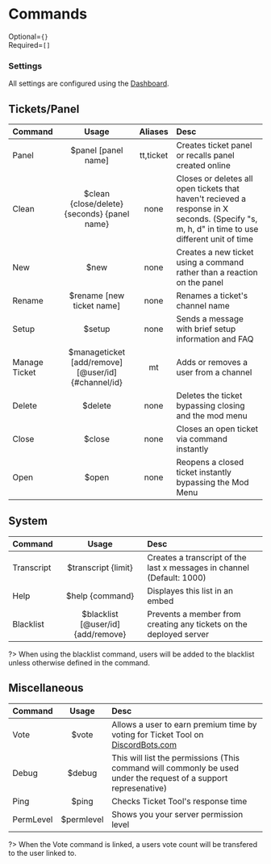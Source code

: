 # Commands
Optional=`{}`  
Required=`[]`

### Settings
All settings are configured using the [Dashboard](https://tickettool.xyz/dashboard).

##  Tickets/Panel

| Command | Usage | Aliases | Desc |
| :---------- | :-----------: | :-----------:| :------------------------------ |
| Panel | $panel [panel name] | tt,ticket | Creates ticket panel or recalls panel created online |
| Clean | $clean {close/delete} {seconds} {panel name} | none | Closes or deletes all open tickets that haven't recieved a response in X seconds. (Specify "s, m, h, d" in time to use different unit of time |
| New | $new | none | Creates a new ticket using a command rather than a reaction on the panel |
| Rename | $rename [new ticket name] | none | Renames a ticket's channel name |
| Setup | $setup | none | Sends a message with brief setup information and FAQ |
| Manage Ticket | $manageticket [add/remove] [@user/id] {#channel/id} | mt | Adds or removes a user from a channel |
| Delete | $delete | none | Deletes the ticket bypassing closing and the mod menu |
| Close | $close | none | Closes an open ticket via command instantly |
| Open | $open | none | Reopens a closed ticket instantly bypassing the Mod Menu |

##  System

| Command | Usage | Desc |
| :---------- | :-----------: | :------------------------------ |
| Transcript | $transcript {limit} | Creates a transcript of the last x messages in channel (Default: 1000)|
| Help | $help {command} | Displayes this list in an embed |
| Blacklist | $blacklist [@user/id] {add/remove} | Prevents a member from creating any tickets on the deployed server |

?> When using the blacklist command, users will be added to the blacklist unless otherwise defined in the command.

##  Miscellaneous

| Command | Usage | Desc |
| :---------- | :-----------: | :------------------------------ |
| Vote | $vote | Allows a user to earn premium time by voting for Ticket Tool on [DiscordBots.com](https://discordbots.org/bot/557628352828014614/vote) |
| Debug | $debug | This will list the permissions (This command will commonly be used under the request of a support represenative) |
| Ping | $ping | Checks Ticket Tool's response time |
| PermLevel | $permlevel | Shows you your server permission level |

?> When the Vote command is linked, a users vote count will be transfered to the user linked to.
